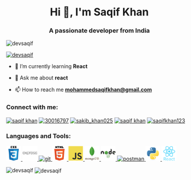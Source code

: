 <h1 align="center">Hi 👋, I'm Saqif Khan</h1>
<h3 align="center">A passionate developer from India</h3>

<p align="left"> <img src="https://komarev.com/ghpvc/?username=devsaqif&label=Profile%20views&color=0e75b6&style=flat" alt="devsaqif" /> </p>

<p align="left"> <a href="https://github.com/ryo-ma/github-profile-trophy"><img src="https://github-profile-trophy.vercel.app/?username=devsaqif" alt="devsaqif" /></a> </p>

- 🌱 I’m currently learning **React**

- 💬 Ask me about **react**

- 📫 How to reach me **mohammedsaqifkhan@gmail.com**

<h3 align="left">Connect with me:</h3>
<p align="left">
<a href="https://linkedin.com/in/saqif khan" target="blank"><img align="center" src="https://raw.githubusercontent.com/rahuldkjain/github-profile-readme-generator/master/src/images/icons/Social/linked-in-alt.svg" alt="saqif khan" height="30" width="40" /></a>
<a href="https://stackoverflow.com/users/30016797" target="blank"><img align="center" src="https://raw.githubusercontent.com/rahuldkjain/github-profile-readme-generator/master/src/images/icons/Social/stack-overflow.svg" alt="30016797" height="30" width="40" /></a>
<a href="https://instagram.com/sakib_khan025" target="blank"><img align="center" src="https://raw.githubusercontent.com/rahuldkjain/github-profile-readme-generator/master/src/images/icons/Social/instagram.svg" alt="sakib_khan025" height="30" width="40" /></a>
<a href="https://www.codechef.com/users/saqif khan" target="blank"><img align="center" src="https://cdn.jsdelivr.net/npm/simple-icons@3.1.0/icons/codechef.svg" alt="saqif khan" height="30" width="40" /></a>
<a href="https://www.leetcode.com/saqifkhan123" target="blank"><img align="center" src="https://raw.githubusercontent.com/rahuldkjain/github-profile-readme-generator/master/src/images/icons/Social/leet-code.svg" alt="saqifkhan123" height="30" width="40" /></a>
</p>

<h3 align="left">Languages and Tools:</h3>
<p align="left"> <a href="https://www.w3schools.com/css/" target="_blank" rel="noreferrer"> <img src="https://raw.githubusercontent.com/devicons/devicon/master/icons/css3/css3-original-wordmark.svg" alt="css3" width="40" height="40"/> </a> <a href="https://expressjs.com" target="_blank" rel="noreferrer"> <img src="https://raw.githubusercontent.com/devicons/devicon/master/icons/express/express-original-wordmark.svg" alt="express" width="40" height="40"/> </a> <a href="https://git-scm.com/" target="_blank" rel="noreferrer"> <img src="https://www.vectorlogo.zone/logos/git-scm/git-scm-icon.svg" alt="git" width="40" height="40"/> </a> <a href="https://www.w3.org/html/" target="_blank" rel="noreferrer"> <img src="https://raw.githubusercontent.com/devicons/devicon/master/icons/html5/html5-original-wordmark.svg" alt="html5" width="40" height="40"/> </a> <a href="https://developer.mozilla.org/en-US/docs/Web/JavaScript" target="_blank" rel="noreferrer"> <img src="https://raw.githubusercontent.com/devicons/devicon/master/icons/javascript/javascript-original.svg" alt="javascript" width="40" height="40"/> </a> <a href="https://www.mongodb.com/" target="_blank" rel="noreferrer"> <img src="https://raw.githubusercontent.com/devicons/devicon/master/icons/mongodb/mongodb-original-wordmark.svg" alt="mongodb" width="40" height="40"/> </a> <a href="https://nodejs.org" target="_blank" rel="noreferrer"> <img src="https://raw.githubusercontent.com/devicons/devicon/master/icons/nodejs/nodejs-original-wordmark.svg" alt="nodejs" width="40" height="40"/> </a> <a href="https://postman.com" target="_blank" rel="noreferrer"> <img src="https://www.vectorlogo.zone/logos/getpostman/getpostman-icon.svg" alt="postman" width="40" height="40"/> </a> <a href="https://www.python.org" target="_blank" rel="noreferrer"> <img src="https://raw.githubusercontent.com/devicons/devicon/master/icons/python/python-original.svg" alt="python" width="40" height="40"/> </a> <a href="https://reactjs.org/" target="_blank" rel="noreferrer"> <img src="https://raw.githubusercontent.com/devicons/devicon/master/icons/react/react-original-wordmark.svg" alt="react" width="40" height="40"/> </a> </p>

<p><img align="left" src="https://github-readme-stats.vercel.app/api/top-langs?username=devsaqif&show_icons=true&locale=en&layout=compact" alt="devsaqif" /></p>

<p>&nbsp;<img align="center" src="https://github-readme-stats.vercel.app/api?username=devsaqif&show_icons=true&locale=en" alt="devsaqif" /></p>
